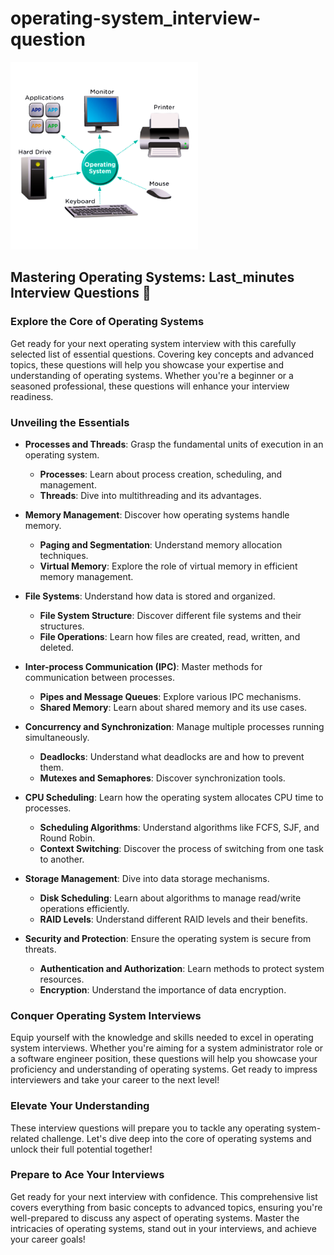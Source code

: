 # operating-system_interview-question

<img width="300" alt="GFG" src= "https://github.com/eshaagarwa/operating-system_interview-question/blob/main/GeeksFor.png">

## Mastering Operating Systems: Last_minutes Interview Questions 🚀

### Explore the Core of Operating Systems

Get ready for your next operating system interview with this carefully selected list of essential questions. Covering key concepts and advanced topics, these questions will help you showcase your expertise and understanding of operating systems. Whether you're a beginner or a seasoned professional, these questions will enhance your interview readiness.

### Unveiling the Essentials

- **Processes and Threads**: Grasp the fundamental units of execution in an operating system.
  - **Processes**: Learn about process creation, scheduling, and management.
  - **Threads**: Dive into multithreading and its advantages.

- **Memory Management**: Discover how operating systems handle memory.
  - **Paging and Segmentation**: Understand memory allocation techniques.
  - **Virtual Memory**: Explore the role of virtual memory in efficient memory management.

- **File Systems**: Understand how data is stored and organized.
  - **File System Structure**: Discover different file systems and their structures.
  - **File Operations**: Learn how files are created, read, written, and deleted.

- **Inter-process Communication (IPC)**: Master methods for communication between processes.
  - **Pipes and Message Queues**: Explore various IPC mechanisms.
  - **Shared Memory**: Learn about shared memory and its use cases.

- **Concurrency and Synchronization**: Manage multiple processes running simultaneously.
  - **Deadlocks**: Understand what deadlocks are and how to prevent them.
  - **Mutexes and Semaphores**: Discover synchronization tools.

- **CPU Scheduling**: Learn how the operating system allocates CPU time to processes.
  - **Scheduling Algorithms**: Understand algorithms like FCFS, SJF, and Round Robin.
  - **Context Switching**: Discover the process of switching from one task to another.

- **Storage Management**: Dive into data storage mechanisms.
  - **Disk Scheduling**: Learn about algorithms to manage read/write operations efficiently.
  - **RAID Levels**: Understand different RAID levels and their benefits.

- **Security and Protection**: Ensure the operating system is secure from threats.
  - **Authentication and Authorization**: Learn methods to protect system resources.
  - **Encryption**: Understand the importance of data encryption.

### Conquer Operating System Interviews

Equip yourself with the knowledge and skills needed to excel in operating system interviews. Whether you're aiming for a system administrator role or a software engineer position, these questions will help you showcase your proficiency and understanding of operating systems. Get ready to impress interviewers and take your career to the next level!

### Elevate Your Understanding

These interview questions will prepare you to tackle any operating system-related challenge. Let's dive deep into the core of operating systems and unlock their full potential together!

### Prepare to Ace Your Interviews

Get ready for your next interview with confidence. This comprehensive list covers everything from basic concepts to advanced topics, ensuring you're well-prepared to discuss any aspect of operating systems. Master the intricacies of operating systems, stand out in your interviews, and achieve your career goals!


